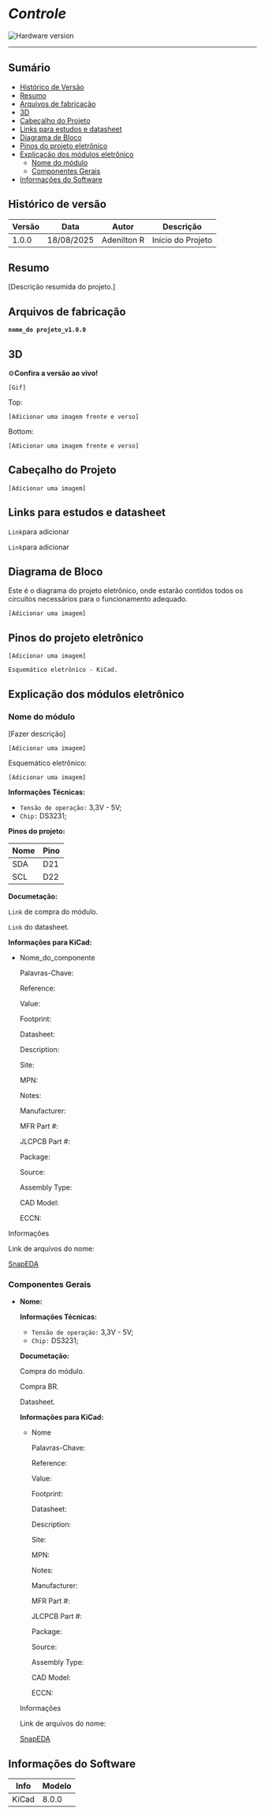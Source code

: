 # _Controle_

![Hardware version](https://img.shields.io/badge/Hardware_version-1.0.0-blue)

---

## Sumário

- [Histórico de Versão](#histórico-de-versão)
- [Resumo](#resumo)
- [Arquivos de fabricação](#arquivos-de-fabricação)
- [3D](#3d)
- [Cabeçalho do Projeto](#cabeçalho-do-projeto)
- [Links para estudos e datasheet](#links-para-estudos-e-datasheet)
- [Diagrama de Bloco](#diagrama-de-bloco)
- [Pinos do projeto eletrônico](#pinos-do-projeto-eletrônico)
- [Explicação dos módulos eletrônico](#explicação-dos-módulos-eletrônico)
  - [Nome do módulo](#nome-do-módulo)
  - [Componentes Gerais](#componentes-gerais)
- [Informações do Software](#informações-do-software)

## Histórico de versão

| Versão | Data       | Autor        | Descrição            |
|--------|------------|--------------|----------------------|
| 1.0.0  | 18/08/2025 | Adenilton R  | Início do Projeto    |

## Resumo

[Descrição resumida do projeto.]

## Arquivos de fabricação

**`nome_do projeto_v1.0.0`**

## 3D

⚙️**Confira a versão ao vivo!**

`[Gif]`

Top:

`[Adicionar uma imagem frente e verso]`

Bottom:

`[Adicionar uma imagem frente e verso]`

## Cabeçalho do Projeto

`[Adicionar uma imagem]`

## Links para estudos e datasheet

`Link`para adicionar

`Link`para adicionar

## Diagrama de Bloco

Este é o diagrama do projeto eletrônico, onde estarão contidos todos os circuitos necessários para o funcionamento adequado.

`[Adicionar uma imagem]`

## Pinos do projeto eletrônico

`[Adicionar uma imagem]`

`Esquemático eletrônico - KiCad.`

## Explicação dos módulos eletrônico

### Nome do módulo

[Fazer descrição]

`[Adicionar uma imagem]`

Esquemático eletrônico:

`[Adicionar uma imagem]`

**Informações Técnicas:**

- `Tensão de operação:` 3,3V - 5V;
- `Chip:` DS3231;

**Pinos do projeto:**

| Nome | Pino |
|------|------|
| SDA  | D21  |
| SCL  | D22  |

**Documetação:**

`Link` de compra do módulo.

`Link` do datasheet.

**Informações para KiCad:**

- Nome_do_componente
    
    Palavras-Chave:
    
    Reference:
    
    Value:
    
    Footprint:
    
    Datasheet:
    
    Description:
    
    Site:
    
    MPN:
    
    Notes:
    
    Manufacturer:
    
    MFR Part #:
    
    JLCPCB Part #:
    
    Package:
    
    Source:
    
    Assembly Type:
    
    CAD Model:
    
    ECCN:
    

Informações

Link de arquivos do nome:

[SnapEDA](https://www.snapeda.com/parts/SS34/Taiwan%20Semiconductor/view-part/?ref=search&t=ss34)

### Componentes Gerais

- **Nome:**
    
    **Informações Técnicas:**
    
    - `Tensão de operação:` 3,3V - 5V;
    - `Chip:` DS3231;
    
    **Documetação:**
    
    Compra do módulo.
    
    Compra BR.
    
    Datasheet.
    
    **Informações para KiCad:**
    
    - Nome
        
        Palavras-Chave:
        
        Reference:
        
        Value:
        
        Footprint:
        
        Datasheet:
        
        Description:
        
        Site:
        
        MPN:
        
        Notes:
        
        Manufacturer:
        
        MFR Part #:
        
        JLCPCB Part #:
        
        Package:
        
        Source:
        
        Assembly Type:
        
        CAD Model:
        
        ECCN:
        
    
    Informações
    
    Link de arquivos do nome:
    
    [SnapEDA](https://www.snapeda.com/parts/SS34/Taiwan%20Semiconductor/view-part/?ref=search&t=ss34)

## Informações do Software

| Info             | Modelo                     |
|------------------|----------------------------|
| KiCad            | 8.0.0                      |


